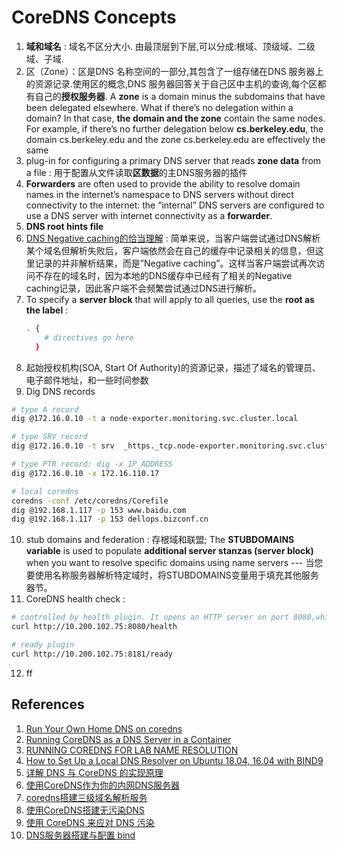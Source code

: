 # CoreDNS Concepts
1. **域和域名** : 域名不区分大小. 由最顶层到下层,可以分成:根域、顶级域、二级域、子域.
2. 区（Zone）：区是DNS 名称空间的一部分,其包含了一组存储在DNS 服务器上的资源记录.使用区的概念,DNS 服务器回答关于自己区中主机的查询,每个区都有自己的**授权服务器**. A **zone** is a domain minus the subdomains that have been delegated elsewhere. What if there’s no delegation within a domain? In that case, **the domain and the zone** contain the same nodes. For example, if there’s no further delegation below **cs.berkeley.edu**, the domain cs.berkeley.edu and the zone cs.berkeley.edu are effectively the same
3. plug-in for configuring a primary DNS server that reads **zone data** from a file : 用于配置从文件读取**区数据**的主DNS服务器的插件
4. **Forwarders** are often used to provide the ability to resolve domain names in the internet’s namespace to DNS servers without direct connectivity to the internet: the “internal” DNS servers are configured to use a DNS server with internet connectivity as a **forwarder**.
5. **DNS root hints file**
6. [DNS Negative caching的恰当理解](https://www.xieyidian.com/803) : 简单来说，当客户端尝试通过DNS解析某个域名但解析失败后，客户端依然会在自己的缓存中记录相关的信息，但这里记录的并非解析结果，而是”Negative caching”。这样当客户端尝试再次访问不存在的域名时，因为本地的DNS缓存中已经有了相关的Negative caching记录，因此客户端不会频繁尝试通过DNS进行解析。
7. To specify a **server block** that will apply to all queries, use the **root as the label** :
    ```bash
    . {
        # directives go here
      }
    ```
8. 起始授权机构(SOA, Start Of Authority)的资源记录，描述了域名的管理员、电子邮件地址，和一些时间参数
9. Dig DNS records
  ```bash
  # type A record
  dig @172.16.0.10 -t a node-exporter.monitoring.svc.cluster.local

  # type SRV record
  dig @172.16.0.10 -t srv  _https._tcp.node-exporter.monitoring.svc.cluster.local

  # type PTR record: dig -x IP_ADDRESS
  dig @172.16.0.10 -x 172.16.110.17

  # local coredns
  coredns -conf /etc/coredns/Corefile
  dig @192.168.1.117 -p 153 www.baidu.com
  dig @192.168.1.117 -p 153 dellops.bizconf.cn
  ```
10. stub domains and federation : 存根域和联盟; The **STUBDOMAINS variable** is used to populate **additional server stanzas (server block)** when you want to resolve specific domains using name servers --- 当您要使用名称服务器解析特定域时，将STUBDOMAINS变量用于填充其他服务器节。
11. CoreDNS health check :
  ```bash
  # controlled by health plugin. It opens an HTTP server on port 8080,which will respond to an HTTP request for /health.
  curl http://10.200.102.75:8080/health

  # ready plugin
  curl http://10.200.102.75:8181/ready
  ```
12. ff



## References
1. [Run Your Own Home DNS on coredns](https://blog.idempotent.ca/2018/04/18/run-your-own-home-dns-on-coredns/)
2. [Running CoreDNS as a DNS Server in a Container](https://dev.to/robbmanes/running-coredns-as-a-dns-server-in-a-container-1d0)
3. [RUNNING COREDNS FOR LAB NAME RESOLUTION](https://www.definit.co.uk/2020/01/running-coredns-for-lab-name-resolution/)
4. [How to Set Up a Local DNS Resolver on Ubuntu 18.04, 16.04 with BIND9](https://www.linuxbabe.com/ubuntu/set-up-local-dns-resolver-ubuntu-18-04-16-04-bind9)
5. [详解 DNS 与 CoreDNS 的实现原理](https://draveness.me/dns-coredns/)
6. [使用CoreDNS作为你的内网DNS服务器](https://www.iamle.com/archives/2679.html)
7. [coredns搭建三级域名解析服务](https://www.opposhore.com/blog/subdomain_coredns/)
8. [使用CoreDNS搭建无污染DNS](https://laod.cn/dns/coredns-dns.html)
9. [使用 CoreDNS 来应对 DNS 污染](https://fuckcloudnative.io/posts/install-coredns-on-macos/)
10. [DNS服务器搭建与配置 bind](https://cshihong.github.io/2018/10/15/DNS%E6%9C%8D%E5%8A%A1%E5%99%A8%E6%90%AD%E5%BB%BA%E4%B8%8E%E9%85%8D%E7%BD%AE/)